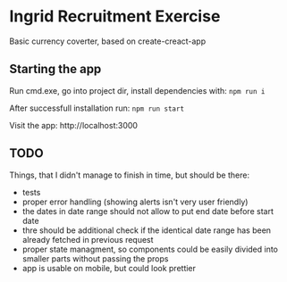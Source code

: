 # Ingrid Recruitment Exercise

Basic currency coverter, based on create-creact-app

## Starting the app

Run cmd.exe, go into project dir, install dependencies with: `npm run i`

After successfull installation run:
`npm run start`

Visit the app: http://localhost:3000

## TODO

Things, that I didn't manage to finish in time, but should be there:

- tests
- proper error handling (showing alerts isn't very user friendly)
- the dates in date range should not allow to put end date before start date
- thre should be additional check if the identical date range has been already fetched in previous request
- proper state managment, so components could be easily divided into smaller parts without passing the props
- app is usable on mobile, but could look prettier
